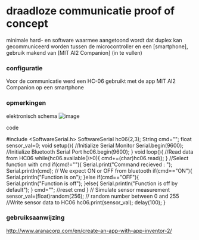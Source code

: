 # draadloze communicatie proof of concept
minimale hard- en software waarmee aangetoond wordt dat duplex kan gecommuniceerd worden tussen de microcontroller en een [smartphone], gebruik makend van [MIT AI2 Companion] (in te vullen)
<br />
### configuratie
Voor de communicatie werd een HC-06 gebruikt met de app MIT AI2 Companion op een smartphone
### opmerkingen
elektronisch schema
![image](https://user-images.githubusercontent.com/114751410/199984666-7941ed86-f995-478f-a70d-89d56fc940be.png) 

code


#include <SoftwareSerial.h>
SoftwareSerial hc06(2,3);
String cmd="";
float sensor_val=0;
void setup(){
  //Initialize Serial Monitor
  Serial.begin(9600);
  //Initialize Bluetooth Serial Port
  hc06.begin(9600);
}
void loop(){
  //Read data from HC06
  while(hc06.available()>0){
    cmd+=(char)hc06.read();
  }
  //Select function with cmd
  if(cmd!=""){
    Serial.print("Command recieved : ");
    Serial.println(cmd);
    // We expect ON or OFF from bluetooth
    if(cmd=="ON"){
        Serial.println("Function is on");
    }else if(cmd=="OFF"){
        Serial.println("Function is off");
    }else{
        Serial.println("Function is off by default");
    }
    cmd=""; //reset cmd
  }
  // Simulate sensor measurement
  sensor_val=(float)random(256); // random number between 0 and 255
  //Write sensor data to HC06
  hc06.print(sensor_val);
  delay(100);
}



### gebruiksaanwijzing
http://www.aranacorp.com/en/create-an-app-with-app-inventor-2/
